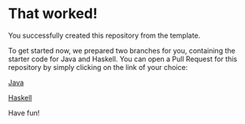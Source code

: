 # That worked!

You successfully created this repository from the template.

To get started now, we prepared two branches for you, containing the starter code for Java and Haskell.
You can open a Pull Request for this repository by simply clicking on the link of your choice:

[Java](https://github.com/d-schwarze/l1-compiler/compare/main...starter/java)

[Haskell](https://github.com/d-schwarze/l1-compiler/compare/main...starter/haskell)

Have fun!
